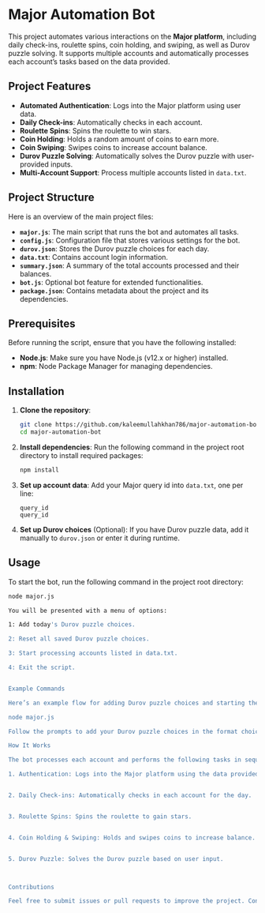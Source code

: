 # Major Automation Bot

This project automates various interactions on the **Major platform**, including daily check-ins, roulette spins, coin holding, and swiping, as well as Durov puzzle solving. It supports multiple accounts and automatically processes each account’s tasks based on the data provided.

## Project Features

- **Automated Authentication**: Logs into the Major platform using user data.
- **Daily Check-ins**: Automatically checks in each account.
- **Roulette Spins**: Spins the roulette to win stars.
- **Coin Holding**: Holds a random amount of coins to earn more.
- **Coin Swiping**: Swipes coins to increase account balance.
- **Durov Puzzle Solving**: Automatically solves the Durov puzzle with user-provided inputs.
- **Multi-Account Support**: Process multiple accounts listed in `data.txt`.

## Project Structure

Here is an overview of the main project files:

- **`major.js`**: The main script that runs the bot and automates all tasks.
- **`config.js`**: Configuration file that stores various settings for the bot.
- **`durov.json`**: Stores the Durov puzzle choices for each day.
- **`data.txt`**: Contains account login information.
- **`summary.json`**: A summary of the total accounts processed and their balances.
- **`bot.js`**: Optional bot feature for extended functionalities.
- **`package.json`**: Contains metadata about the project and its dependencies.

## Prerequisites

Before running the script, ensure that you have the following installed:

- **Node.js**: Make sure you have Node.js (v12.x or higher) installed.
- **npm**: Node Package Manager for managing dependencies.

## Installation

1. **Clone the repository**:
    ```bash
    git clone https://github.com/kaleemullahkhan786/major-automation-bot.git
    cd major-automation-bot
    ```

2. **Install dependencies**:
    Run the following command in the project root directory to install required packages:
    ```bash
    npm install
    ```

3. **Set up account data**:
    Add your Major query id into `data.txt`, one per line:
    ```
    query_id
    query_id
    ```

4. **Set up Durov choices** (Optional):
    If you have Durov puzzle data, add it manually to `durov.json` or enter it during runtime.

## Usage

To start the bot, run the following command in the project root directory:

```bash
node major.js

You will be presented with a menu of options:

1: Add today's Durov puzzle choices.

2: Reset all saved Durov puzzle choices.

3: Start processing accounts listed in data.txt.

4: Exit the script.


Example Commands

Here’s an example flow for adding Durov puzzle choices and starting the bot:

node major.js

Follow the prompts to add your Durov puzzle choices in the format choice1,choice2,choice3,choice4.

How It Works

The bot processes each account and performs the following tasks in sequence:

1. Authentication: Logs into the Major platform using the data provided in data.txt.


2. Daily Check-ins: Automatically checks in each account for the day.


3. Roulette Spins: Spins the roulette to gain stars.


4. Coin Holding & Swiping: Holds and swipes coins to increase balance.


5. Durov Puzzle: Solves the Durov puzzle based on user input.



Contributions

Feel free to submit issues or pull requests to improve the project. Contributions are welcome!
